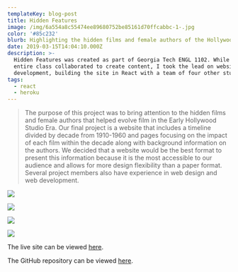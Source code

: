 ```yaml
---
templateKey: blog-post
title: Hidden Features
image: /img/6a554a8c55474ee89680752be85161d70ffcabbc-1-.jpg
color: '#85c232'
blurb: Highlighting the hidden films and female authors of the Hollywood Studio Era
date: 2019-03-15T14:04:10.000Z
description: >-
  Hidden Features was created as part of Georgia Tech ENGL 1102. While the
  entire class collaborated to create content, I took the lead on website
  development, building the site in React with a team of four other students.
tags:
  - react
  - heroku
---
```

> The purpose of this project was to bring attention to the hidden films and female authors that helped evolve film in the Early Hollywood Studio Era. Our final project is a website that includes a timeline divided by decade from 1910-1960 and pages focusing on the impact of each film within the decade along with background information on the authors. We decided that a website would be the best format to present this information because it is the most accessible to our audience and allows for more design flexibility than a paper format. Several project members also have experience in web design and web development.

![](/img/screen-shot-2019-08-04-at-6.06.28-pm.jpg)

![](/img/screen-shot-2019-08-04-at-6.06.44-pm.jpg)

![](/img/screen-shot-2019-08-04-at-6.06.51-pm.jpg)

![](/img/screen-shot-2019-08-04-at-6.07.01-pm.jpg)

The live site can be viewed [here](https://film-showcase-1102.herokuapp.com/).

The GitHub repository can be viewed [here](https://github.com/Galaxspheria/film-showcase-1102).

